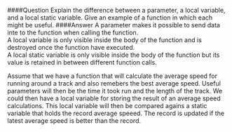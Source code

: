 ####Question
Explain the difference between a parameter, a local variable, and a local static variable. Give an example of a function in which each might be useful.
####Answer
A parameter makes it possible to send data inte to the function when calling the function.  
A local variable is only visible inside the body of the function and is destroyed once the function have executed.  
A local static variable is only visible inside the body of the function but its value is retained in between different function calls.  

Assume that we have a function that will calculate the average speed for running around a track and also remebers the best average speed. Useful parameters will then be the time it took run and the length of the track. We could then have a local variable for storing the result of an average speed calculations. This local variable will then be compared agains a static variable that holds the record average speeed. The record is updated if the latest average speed is better than the record.
